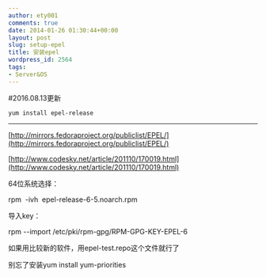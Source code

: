 ```yaml
---
author: ety001
comments: true
date: 2014-01-26 01:30:44+00:00
layout: post
slug: setup-epel
title: 安装epel
wordpress_id: 2564
tags:
- Server&OS
---
```


#2016.08.13更新

```
yum install epel-release
```

---

[http://mirrors.fedoraproject.org/publiclist/EPEL/](http://mirrors.fedoraproject.org/publiclist/EPEL/)

[http://www.codesky.net/article/201110/170019.html](http://www.codesky.net/article/201110/170019.html)

64位系统选择：

rpm  -ivh  epel-release-6-5.noarch.rpm

导入key：

rpm --import /etc/pki/rpm-gpg/RPM-GPG-KEY-EPEL-6

如果用比较新的软件，用epel-test.repo这个文件就行了

别忘了安装yum install yum-priorities
